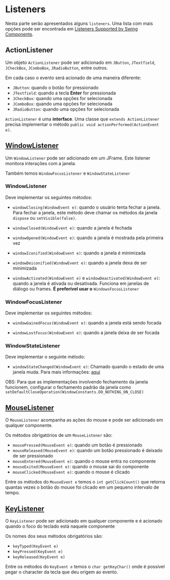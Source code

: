 # Listeners

Nesta parte serão apresentados alguns `listeners`.
Uma lista com mais opções pode ser encontrada em [Listeners Supported by Swing Components](https://docs.oracle.com/javase/tutorial/uiswing/events/eventsandcomponents.html).

## ActionListener

Um objeto `ActionListener` pode ser adicionado em `JButton`, `JTextfield`, `JCheckBox`, `JComboBox`, `JRadioButton`, entre outros.

Em cada caso o evento será acionado de uma maneira diferente:
* `JButton`: quando o botão for pressionado
* `JTextfield`: quando a tecla **Enter** for pressionada
* `JCheckBox`: quando uma opções for selecionada
* `JComboBox`: quando uma opções for selecionada
* `JRadioButton`: quando uma opções for selecionada

`ActionListener` é uma **interface**. Uma classe que `extends ActionListener` precisa implementar o método `public void actionPerformed(ActionEvent e)`.

## [WindowListener](https://docs.oracle.com/javase/tutorial/uiswing/events/windowlistener.html)

Um `WindowListener` pode ser adicionado em um JFrame. Este listener monitora interações com a janela.

Também temos `WindowFocusListener` e `WindowStateListener`

### WindowListener
Deve implementar os seguintes métodos:

* `windowClosing(WindowEvent e)`: quando o usuário tenta fechar a janela. Para fechar a janela, este método deve chamar os métodos da janela `dispose` ou `setVisible(false)`.

* `windowClosed(WindowEvent e)`: quando a janela é fechada

* `windowOpened(WindowEvent e)`: quando a janela é mostrada pela primeira vez

* `windowIconified(WindowEvent e)`: quando a janela é minimizada

* `windowDeiconified(WindowEvent e)`: quando a janela dexa de ser minimizada

* `windowActivated(WindowEvent e)` e `windowDeactivated(WindowEvent e)`: quando a janela é ativada ou desativada. Funciona em janelas de diálogo ou frames. **É preferível usar o** `WindowsFocusListener`

### WindowFocusListener
Deve implementar os seguintes métodos:

* `windowGainedFocus(WindowEvent e)`: quando a janela está sendo focada

* `windowLostFocus(WindowEvent e)`: quando a janela deixa de ser focada

### WindowStateListener
Deve implementar o seguinte método:

* `windowStateChanged(WindowEvent e)`: Chamado quando o estado de uma janela muda. Para mais informações: [aqui](https://docs.oracle.com/javase/tutorial/uiswing/events/windowlistener.html)

OBS: Para que as implementações involvendo fechamento da janela funcionem, configurar o fechamento padrão da janela como `setDefaultCloseOperation(WindowConstants.DO_NOTHING_ON_CLOSE)`

## [MouseListener](https://docs.oracle.com/javase/tutorial/uiswing/events/mouselistener.html)

O `MouseListener` acompanha as ações do mouse e pode ser adicionado em qualquer componente.

Os métodos obrigatórios de um `MouseListener` são:

* `mousePressed(MouseEvent e)`: quando um botão é pressionado
* `mouseReleased(MouseEvent e)`: quando um botão pressionado é deixado de ser pressionado
* `mouseEntered(MouseEvent e)`: quando o mouse entra no componente
* `mouseExited(MouseEvent e)`: quando o mouse sai do componente
* `mouseClicked(MouseEvent e)`: quando o mouse é clicado

Entre os métodos do `MouseEvent e` temos o `int getClickCount()` que retorna quantas vezes o botão do mouse foi clicado em um pequeno intervalo de tempo.

## [KeyListener](https://docs.oracle.com/javase/tutorial/uiswing/events/keylistener.html)

O `KeyListener` pode ser adicionado em qualquer componente e é acionado quando o foco do teclado está naquele componente

Os nomes dos seus métodos obrigatórios são:

* `keyTyped(KeyEvent e)`
* `keyPressed(KeyEvent e)`
* `keyReleased(KeyEvent e)`

Entre os métodos do `KeyEvent e` temos o `char getKeyChar()` onde é possível pegar o character da tecla que deu origem ao evento.
